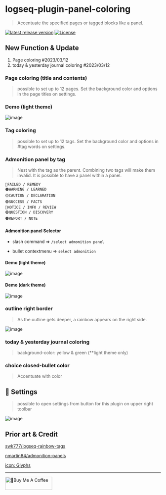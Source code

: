 # logseq-plugin-panel-coloring

> Accentuate the specified pages or tagged blocks like a panel. 

[![latest release version](https://img.shields.io/github/v/release/YU000jp/logseq-plugin-panel-coloring)](https://github.com/YU000jp/logseq-plugin-panel-coloring/releases)
[![License](https://img.shields.io/github/license/YU000jp/logseq-plugin-panel-coloring?color=blue)](https://github.com/YU000jp/logseq-plugin-panel-coloring/blob/main/LICENSE)

## New Function & Update

1. Page coloring #2023/03/12
1. today & yesterday journal coloring #2023/03/12

### Page coloring (title and contents)

> possible to set up to 12 pages.
> Set the background color and options in the page titles on settings.

### Demo (light theme)

 ![image](https://user-images.githubusercontent.com/111847207/224491982-9f85909c-f016-45dc-8d22-c4e6fd17057c.png)

### Tag coloring

> possible to set up to 12 tags.
> Set the background color and options in #tag words on settings.

### Admonition panel by tag

> Nest with the tag as the parent. Combining two tags will make them invalid. It is possible to have a panel within a panel.

    🔴FAILED / REMEDY
    🟠WARNING / LEARNED
    🟡CAUTION / DECLARATION
    🟢SUCCESS / FACTS
    🔵NOTICE / INFO / REVIEW
    🟣QUESTION / DISCOVERY
    🟤REPORT / NOTE

#### Admonition panel Selector

- slash command => `/select admonition panel`

- bullet contextmenu => `select admonition`

#### Demo (light theme)

![image](https://user-images.githubusercontent.com/111847207/207467377-e307a412-b9c1-4889-b110-3f69e3f00007.png)

#### Demo (dark theme)

![image](https://user-images.githubusercontent.com/111847207/207467439-26c7a35a-4cb7-4f60-8807-68d1832d4656.png)

### outline right border

> As the outline gets deeper, a rainbow appears on the right side.

![image](https://user-images.githubusercontent.com/111847207/205902934-21140e61-7ec2-41c7-b89a-834bb5719392.png)

### today & yesterday journal coloring

> background-color: yellow & green (**light theme only)

### choice closed-bullet color

> Accentuate with color

## 🎨 Settings

> possible to open settings from button for this plugin on upper right toolbar

![image](https://user-images.githubusercontent.com/111847207/224518718-de37c55f-33d7-48cd-987a-78721367a8c6.png)


## Prior art & Credit

[swk777/logseq-rainbow-tags](https://github.com/swk777/logseq-rainbow-tags)

[nmartin84/admonition-panels](https://github.com/nmartin84/admonition-panels)

[icon: Glyphs](https://glyphs.fyi/dir?i=venn&v=poly&w)

---

<a href="https://www.buymeacoffee.com/yu000japan" target="_blank"><img src="https://cdn.buymeacoffee.com/buttons/v2/default-violet.png" alt="🍌Buy Me A Coffee" style="height: 42px;width: 152px" ></a>
